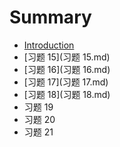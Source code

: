 # Summary

* [Introduction](README.md)
* [习题 15](习题 15.md)
* [习题 16](习题 16.md)
* [习题 17](习题 17.md)
* [习题 18](习题 18.md)
* 习题 19
* 习题 20
* 习题 21


